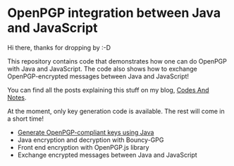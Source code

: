  
# OpenPGP integration between Java and JavaScript

Hi there, thanks for dropping by :-D

This repository contains code that demonstrates how one can do OpenPGP with Java and JavaScript.
The code also shows how to exchange OpenPGP-encrypted messages between Java and JavaScript! 

You can find all the posts explaining this stuff on my blog, [Codes And Notes](https://codesandnotes.be).

At the moment, only key generation code is available. The rest will come in a short time! 

* [Generate OpenPGP-compliant keys using Java](https://www.codesandnotes.be/2018/07/17/openpgp-java-keys-generation/)
* Java encryption and decryption with Bouncy-GPG
* Front end encryption with OpenPGP.js library
* Exchange encrypted messages between Java and JavaScript
